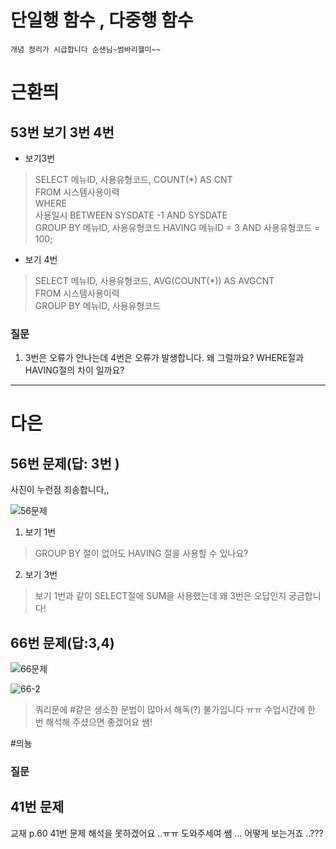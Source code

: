 # 단일행 함수 , 다중행 함수
```
개념 정리가 시급합니다 순샌님~썸바리헬미~~
```
# 근환띄 
## 53번 보기 3번 4번

- 보기3번 
> SELECT 메뉴ID, 사용유형코드, COUNT(*) AS CNT          
FROM 시스템사용이력     
WHERE   
사용일시 BETWEEN SYSDATE -1 AND SYSDATE  
GROUP BY 메뉴ID, 사용유형코드
HAVING 메뉴ID = 3 AND 사용유형코드 = 100;

- 보기 4번
> SELECT 메뉴ID, 사용유형코드, AVG(COUNT(*)) AS AVGCNT          
FROM 시스템사용이력     
GROUP BY 메뉴ID, 사용유형코드

### 질문 
1. 3번은 오류가 안나는데 4번은 오류가 발생합니다. 왜 그럴까요? WHERE절과 HAVING절의 차이 일까요?

---
# 다은
## 56번 문제(답: 3번 ) 
사진이 누런점 죄송합니다,,

![56문제](https://user-images.githubusercontent.com/96815399/154842184-46df35d2-13dd-4c48-ad5f-51809a3bac5a.jpg)




1. 보기 1번 
> GROUP BY 절이 없어도 HAVING 절을 사용할 수 있나요?

2. 보기 3번
> 보기 1번과 같이 SELECT절에 SUM을 사용했는데 왜 3번은 오답인지 궁금합니다!


  
## 66번 문제(답:3,4)


![66문제](https://user-images.githubusercontent.com/96815399/154842260-47321000-1c42-4246-9a85-7effa628c027.jpg)


![66-2](https://user-images.githubusercontent.com/96815399/154842269-266dd7f4-ae63-405d-aab1-05a4ac32f0d0.jpg)


> 쿼리문에 #같은 생소한 문법이 많아서 해독(?) 불가입니다 ㅠㅠ
수업시간에 한 번 해석해 주셨으면 좋겠어요 쌤!


#믜뇽
### 질문
## 41번 문제
교재 p.60 41번 문제 해석을 못하겠어요 ..ㅠㅠ 도와주세여 쌤 ... 어떻게 보는거죠 ..???



  
